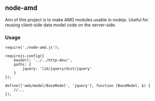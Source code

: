 ## node-amd

Aim of this project is to make AMD modules usable in nodejs. Useful for reusing client-side data model code on the server-side.

### Usage
```
require('./node-amd.js');

requirejs.config({
    baseUrl: '../../http-dev/',
    paths: {
        jquery: 'lib/jquery/dist/jquery'
    }
});

define(['web/model/BaseModel', 'jquery'], function (BaseModel, $) {
    //...
});
```

